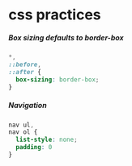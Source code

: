 # css practices

##### Box sizing defaults to border-box

```css
*,
::before,
::after {
  box-sizing: border-box;
}
```

##### Navigation

```css
nav ul,
nav ol {
  list-style: none;
  padding: 0
}
```
